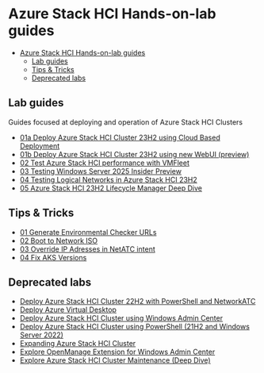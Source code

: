 # Azure Stack HCI Hands-on-lab guides

<!-- TOC -->

- [Azure Stack HCI Hands-on-lab guides](#azure-stack-hci-hands-on-lab-guides)
    - [Lab guides](#lab-guides)
    - [Tips & Tricks](#tips--tricks)
    - [Deprecated labs](#deprecated-labs)

<!-- /TOC -->

## Lab guides

Guides focused at deploying and operation of Azure Stack HCI Clusters

* [01a Deploy Azure Stack HCI Cluster 23H2 using Cloud Based Deployment](lab-guides/01a-DeployAzureStackHCICluster-CloudBasedDeployment/)
* [01b Deploy Azure Stack HCI Cluster 23H2 using new WebUI (preview)](lab-guides/01b-DeployAzureStackHCICluster-WebUI/)
* [02 Test Azure Stack HCI performance with VMFleet](lab-guides/02-TestPerformanceWithVMFleet/)
* [03 Testing Windows Server 2025 Insider Preview](lab-guides/03-TestingWindowsServerInsider/)
* [04 Testing Logical Networks in Azure Stack HCI 23H2](lab-guides/04-TestingLogicalNetworks/)
* [05 Azure Stack HCI 23H2 Lifecycle Manager Deep Dive](lab-guides/05-LifecycleManagerDeepDive/)

## Tips & Tricks

* [01 Generate Environmental Checker URLs](tips&tricks/01-EnvironmentalCheckerURLs/)
* [02 Boot to Network ISO](tips&tricks/02-BootToNetworkISO/)
* [03 Override IP Adresses in NetATC intent](tips&tricks/03-OverrideIPAddressesinNetATCIntent/)
* [04 Fix AKS Versions](tips&tricks/04-FixAKSVersions/)


## Deprecated labs

* [Deploy Azure Stack HCI Cluster 22H2 with PowerShell and NetworkATC](deprecated/DeployAzureStackHCICluster22H2-PowerShell-NetATC/)
* [Deploy Azure Virtual Desktop](deprecated/DeployAVDonAzureStackHCI/)
* [Deploy Azure Stack HCI Cluster using Windows Admin Center](deprecated/DeployAzureStackHCICluster-WAC/)
* [Deploy Azure Stack HCI Cluster using PowerShell (21H2 and Windows Server 2022)](deprecated/DeployAzureStackHCICluster21H2-PowerShell/)
* [Expanding Azure Stack HCI Cluster](deprecated/ExpandingAzureStackHCICluster/)
* [Explore OpenManage Extension for Windows Admin Center](deprecated/OpenManageExtensionForWAC/)
* [Explore Azure Stack HCI Cluster Maintenance (Deep Dive)](deprecated/AzSHCIClusterMaintenanceDeepDive/)